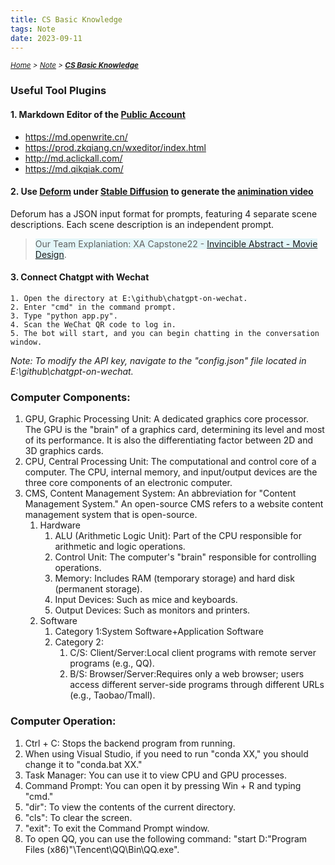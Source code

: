 ```yaml
---
title: CS Basic Knowledge
tags: Note
date: 2023-09-11 
---
```

*<small>[Home](/About/index.html) > [Note](/tags/Note/index.html) > **[CS Basic Knowledge](/2023/09/11/Note笔记/CS-Basic-Knowledge/index.html)</small>***

### Useful Tool Plugins
#### 1. Markdown Editor of the [Public Account](https://wechatwiki.com/wechat-resources/wechat-official-account-marketing-platform-epic-tutorial-guide/)
- https://md.openwrite.cn/
- https://prod.zkqiang.cn/wxeditor/index.html
- http://md.aclickall.com/
- https://md.qikqiak.com/

#### 2. Use [Deform](https://github.com/deforum-art/deforum-stable-diffusion) under [Stable Diffusion](https://stablediffusionweb.com/) to generate the [animination video](https://zhuanlan.zhihu.com/p/624487125)

Deforum has a JSON input format for prompts, featuring 4 separate scene descriptions. Each scene description is an independent prompt. 

> <span style="background-color:#e3f6f9;"> Our Team Explaniation: XA Capstone22 - [Invincible Abstract - Movie Design](https://u0b0rmsz9b8.feishu.cn/file/T0pYbPPH0opGFxxSDKNcPYTbnxh?from=from_copylink)</span>.


#### 3. Connect Chatgpt with Wechat 
```
1. Open the directory at E:\github\chatgpt-on-wechat.
2. Enter "cmd" in the command prompt.
3. Type "python app.py".
4. Scan the WeChat QR code to log in.
5. The bot will start, and you can begin chatting in the conversation window.
```
*Note: To modify the API key, navigate to the "config.json" file located in E:\github\chatgpt-on-wechat.*

### Computer Components:
1. GPU, Graphic Processing Unit: A dedicated graphics core processor. The GPU is the "brain" of a graphics card, determining its level and most of its performance. It is also the differentiating factor between 2D and 3D graphics cards.
2. CPU, Central Processing Unit: The computational and control core of a computer. The CPU, internal memory, and input/output devices are the three core components of an electronic computer.
3. CMS, Content Management System: An abbreviation for "Content Management System." An open-source CMS refers to a website content management system that is open-source.
   1. Hardware
      1. ALU (Arithmetic Logic Unit): Part of the CPU responsible for arithmetic and logic operations.
      2. Control Unit: The computer's "brain" responsible for controlling operations.
      3. Memory: Includes RAM (temporary storage) and hard disk (permanent storage).
      4. Input Devices: Such as mice and keyboards.
      5. Output Devices: Such as monitors and printers.
   2. Software
      1. Category 1:System Software+Application Software
      2. Category 2:
         1. C/S: Client/Server:Local client programs with remote server programs (e.g., QQ).
         2. B/S: Browser/Server:Requires only a web browser; users access different server-side programs through different URLs (e.g., Taobao/Tmall).

### Computer Operation:
1. Ctrl + C: Stops the backend program from running.
2. When using Visual Studio, if you need to run "conda XX," you should change it to "conda.bat XX."
3. Task Manager: You can use it to view CPU and GPU processes.
4. Command Prompt: You can open it by pressing Win + R and typing "cmd."
5. "dir": To view the contents of the current directory.
6. "cls": To clear the screen.
7. "exit": To exit the Command Prompt window.
8. To open QQ, you can use the following command: "start D:"Program Files (x86)"\Tencent\QQ\Bin\QQ.exe".

